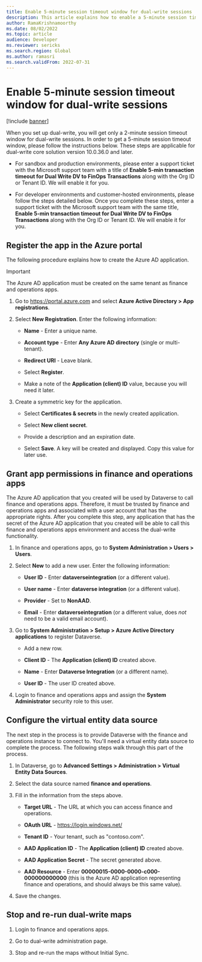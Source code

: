 ```yaml
---
title: Enable 5-minute session timeout window for dual-write sessions
description: This article explains how to enable a 5-minute session timeout window for dual-write sessions.
author: RamaKrishnamoorthy 
ms.date: 08/02/2022
ms.topic: article
audience: Developer
ms.reviewer: sericks
ms.search.region: Global
ms.author: ramasri
ms.search.validFrom: 2022-07-31
---
```


# Enable 5-minute session timeout window for dual-write sessions

[!include [banner](../../includes/banner.md)]

When you set up dual-write, you will get only a 2-minute session timeout window for dual-write sessions. In order to get a 5-minute session timeout window, please follow the instructions below. These steps are applicable for dual-write core solution version 10.0.36.0 and later.

- For sandbox and production environments, please enter a support ticket with the Microsoft support team with a title of **Enable 5-min transaction timeout for Dual Write DV to FinOps Transactions** along with the Org ID or Tenant ID. We will enable it for you. 

- For developer environments and customer-hosted environments, please follow the steps detailed below. Once you complete these steps, enter a support ticket with the Microsoft support team with the same title, **Enable 5-min transaction timeout for Dual Write DV to FinOps Transactions** along with the Org ID or Tenant ID. We will enable it for you. 

## Register the app in the Azure portal
The following procedure explains how to create the Azure AD application.

> [!IMPORTANT]
> The Azure AD application must be created on the same tenant as finance and operations apps.

1.  Go to <https://portal.azure.com> and select **Azure Active Directory \> App registrations**.

2.  Select **New Registration**. Enter the following information:

    - **Name** - Enter a unique name.

    - **Account type** - Enter **Any Azure AD directory** (single or multi-tenant).

    - **Redirect URI** - Leave blank.

    - Select **Register**.

    - Make a note of the **Application (client) ID** value, because you will need it later.

3.  Create a symmetric key for the application.

    - Select **Certificates & secrets** in the newly created application.

    - Select **New client secret**.

    - Provide a description and an expiration date.

    - Select **Save**. A key will be created and displayed. Copy this value for later use.

## Grant app permissions in finance and operations apps

The Azure AD application that you created will be used by Dataverse to call finance and operations apps. Therefore, it must be trusted by finance and operations apps and associated with a user account that has the appropriate rights. After you complete this step, any application that has the secret of the Azure AD application that you created will be able to call this finance and operations apps environment and access the dual-write functionality.

1.  In finance and operations apps, go to **System Administration \> Users \> Users**.

2.  Select **New** to add a new user. Enter the following information:

    - **User ID** - Enter **dataverseintegration** (or a different value).

    - **User name** - Enter **dataverse integration** (or a different value).

    - **Provider** - Set to **NonAAD**.

    - **Email** - Enter **dataverseintegration** (or a different value, does *not* need to be a valid email account).

3.  Go to **System Administration \> Setup \> Azure Active Directory applications** to register Dataverse. 

    - Add a new row.

    - **Client ID** - The **Application (client) ID** created above.

    - **Name** - Enter **Dataverse Integration** (or a different name).

    - **User ID** - The user ID created above.

4. Login to finance and operations apps and assign the **System Administrator** security role to this user.

## Configure the virtual entity data source 

The next step in the process is to provide Dataverse with the finance and operations instance to connect to. You'll need a virtual entity data source to complete the process. The following steps walk through this part of the process.

1.  In Dataverse, go to **Advanced Settings \> Administration \> Virtual Entity Data Sources**.

2.  Select the data source named **finance and operations**.

3.  Fill in the information from the steps above.

    - **Target URL** - The URL at which you can access finance and operations.

    - **OAuth URL** - https://login.windows.net/

    - **Tenant ID** - Your tenant, such as "contoso.com".

    - **AAD Application ID** - The **Application (client) ID** created above.

    - **AAD Application Secret** - The secret generated above.

    - **AAD Resource** - Enter **00000015-0000-0000-c000-000000000000** (this is the Azure AD application representing finance and operations, and should always be this same value).

4.  Save the changes.

## Stop and re-run dual-write maps

1. Login to finance and operations apps.

2. Go to dual-write administration page.

3. Stop and re-run the maps without Initial Sync.
